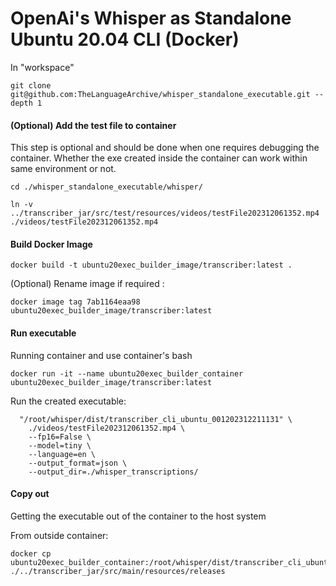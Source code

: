 
# OpenAi's Whisper   as   Standalone Ubuntu 20.04 CLI (Docker)

In "workspace"

```
git clone git@github.com:TheLanguageArchive/whisper_standalone_executable.git --depth 1
```
#### (Optional) Add the test file to container

This step is optional and should be done when one requires debugging the container. Whether the exe created inside the container can work within same environment or not.

`cd ./whisper_standalone_executable/whisper/`

`ln -v ../transcriber_jar/src/test/resources/videos/testFile202312061352.mp4 ./videos/testFile202312061352.mp4`

#### Build Docker Image

```
docker build -t ubuntu20exec_builder_image/transcriber:latest .
```

(Optional) Rename image if required :
```
docker image tag 7ab1164eaa98 ubuntu20exec_builder_image/transcriber:latest
```

#### Run executable

Running container and use container's bash

```commandline
docker run -it --name ubuntu20exec_builder_container ubuntu20exec_builder_image/transcriber:latest
```

Run the created executable:

```
  "/root/whisper/dist/transcriber_cli_ubuntu_001202312211131" \
    ./videos/testFile202312061352.mp4 \
    --fp16=False \
    --model=tiny \
    --language=en \
    --output_format=json \
    --output_dir=./whisper_transcriptions/
```

#### Copy out

Getting the executable out of the container to the host system

From outside container:
```
docker cp ubuntu20exec_builder_container:/root/whisper/dist/transcriber_cli_ubuntu_001202312211131 ./../transcriber_jar/src/main/resources/releases
```
